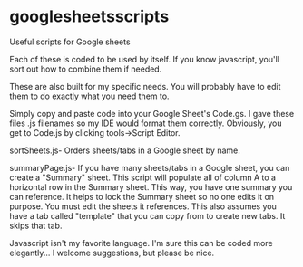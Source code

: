 # googlesheetsscripts
Useful scripts for Google sheets

Each of these is coded to be used by itself. If you know javascript, you'll sort out how to combine them if needed.

These are also built for my specific needs. You will probably have to edit them to do exactly what you need them to.

Simply copy and paste code into your Google Sheet's Code.gs. I gave these files .js filenames so my IDE would format them correctly.
Obviously, you get to Code.js by clicking tools->Script Editor.

sortSheets.js- 
Orders sheets/tabs in a Google sheet by name.

summaryPage.js- 
If you have many sheets/tabs in a Google sheet, you can create a "Summary" sheet. This script will populate all of column A to a horizontal row in the Summary sheet. This way, you have one summary you can reference. It helps to lock the Summary sheet so no one edits it on purpose. You must edit the sheets it references. This also assumes you have a tab called "template" that you can copy from to create new tabs. It skips that tab.

Javascript isn't my favorite language. I'm sure this can be coded more elegantly... I welcome suggestions, but please be nice.
